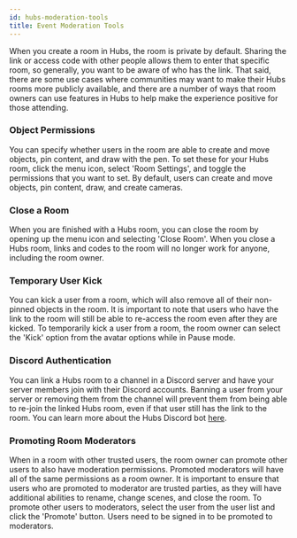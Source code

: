 ```yaml
---
id: hubs-moderation-tools
title: Event Moderation Tools
---
```


When you create a room in Hubs, the room is private by default. Sharing the link or access code with other people allows them to enter that specific room, so generally, you want to be aware of who has the link. That said, there are some use cases where communities may want to make their Hubs rooms more publicly available, and there are a number of ways that room owners can use features in Hubs to help make the experience positive for those attending. 

### Object Permissions
You can specify whether users in the room are able to create and move objects, pin content, and draw with the pen. To set these for your Hubs room, click the menu icon, select 'Room Settings', and toggle the permissions that you want to set. By default, users can create and move objects, pin content, draw, and create cameras. 

### Close a Room
When you are finished with a Hubs room, you can close the room by opening up the menu icon and selecting 'Close Room'. When you close a Hubs room, links and codes to the room will no longer work for anyone, including the room owner. 

### Temporary User Kick
You can kick a user from a room, which will also remove all of their non-pinned objects in the room. It is important to note that users who have the link to the room will still be able to re-access the room even after they are kicked. To temporarily kick a user from a room, the room owner can select the 'Kick' option from the avatar options while in Pause mode.

### Discord Authentication 
You can link a Hubs room to a channel in a Discord server and have your server members join with their Discord accounts. Banning a user from your server or removing them from the channel will prevent them from being able to re-join the linked Hubs room, even if that user still has the link to the room. You can learn more about the Hubs Discord bot [here](https://hubs.mozilla.com/discord). 

### Promoting Room Moderators
When in a room with other trusted users, the room owner can promote other users to also have moderation permissions. Promoted moderators will have all of the same permissions as a room owner. It is important to ensure that users who are promoted to moderator are trusted parties, as they will have additional abilities to rename, change scenes, and close the room. To promote other users to moderators, select the user from the user list and click the 'Promote' button. Users need to be signed in to be promoted to moderators.